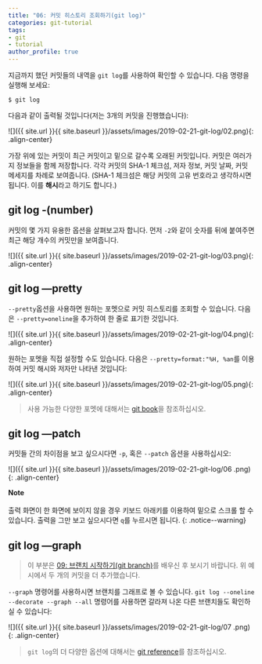 ```yaml
---
title: "06: 커밋 히스토리 조회하기(git log)"
categories: git-tutorial
tags:
- git
- tutorial
author_profile: true
---
```


지금까지 했던 커밋들의 내역을 `git log`를 사용하여 확인할 수 있습니다. 다음 명령을 실행해 보세요:

``` 
$ git log
```

다음과 같이 출력될 것입니다(저는 3개의 커밋을 진행했습니다):

![]({{ site.url }}{{ site.baseurl }}/assets/images/2019-02-21-git-log/02.png){: .align-center}

가장 위에 있는 커밋이 최근 커밋이고 밑으로 갈수록 오래된 커밋입니다. 커밋은 여러가지 정보들을 함께 저장합니다. 각각 커밋의 SHA-1 체크섬, 저자 정보, 커밋 날짜, 커밋 메세지를 차례로 보여줍니다. (SHA-1 체크섬은 해당 커밋의 고유 번호라고 생각하시면 됩니다. 이를 **해시**라고 하기도 합니다.)

## git log -(number)

커밋의 몇 가지 유용한 옵션을 살펴보고자 합니다. 먼저 `-2`와 같이 숫자를 뒤에 붙여주면 최근 해당 개수의 커밋만을 보여줍니다.

![]({{ site.url }}{{ site.baseurl }}/assets/images/2019-02-21-git-log/03.png){: .align-center}

## git log &#8211;&#8211;pretty

`--pretty`옵션을 사용하면 원하는 포멧으로 커밋 히스토리를 조회할 수 있습니다. 다음은 `--pretty=oneline`을 추가하여 한 줄로 표기한 것입니다.

![]({{ site.url }}{{ site.baseurl }}/assets/images/2019-02-21-git-log/04.png){: .align-center}

원하는 포멧을 직접 설정할 수도 있습니다. 다음은 `--pretty=format:"%H, %an`를 이용하여 커밋 해시와 저자만 나타낸 것입니다:

![]({{ site.url }}{{ site.baseurl }}/assets/images/2019-02-21-git-log/05.png){: .align-center}

>사용 가능한 다양한 포멧에 대해서는 [git book](https://git-scm.com/book/ko/v2/Git%EC%9D%98-%EA%B8%B0%EC%B4%88-%EC%BB%A4%EB%B0%8B-%ED%9E%88%EC%8A%A4%ED%86%A0%EB%A6%AC-%EC%A1%B0%ED%9A%8C%ED%95%98%EA%B8%B0#pretty_format)을 참조하십시오.

## git log &#8211;&#8211;patch

커밋들 간의 차이점을 보고 싶으시다면 `-p`, 혹은 `--patch` 옵션을 사용하십시오:

![]({{ site.url }}{{ site.baseurl }}/assets/images/2019-02-21-git-log/06
.png){: .align-center}

**Note**<br><br>출력 화면이 한 화면에 보이지 않을 경우 키보드 아래키를 이용하여 밑으로 스크롤 할 수 있습니다. 출력을 그만 보고 싶으시다면 `q`를 누르시면 됩니다.
{: .notice--warning}


## git log &#8211;&#8211;graph

>이 부분은 [09: 브랜치 시작하기(git branch)](https://seonkyukim.github.io/git-tutorial/git-branch/)를 배우신 후 보시기 바랍니다. 위 예시에서 두 개의 커밋을 더 추가했습니다.

`--graph` 명령어를 사용하시면 브랜치를 그래프로 볼 수 있습니다. `git log --oneline --decorate --graph --all` 명령어를 사용하면 갈라져 나온 다른 브랜치들도 확인하실 수 있습니다:

![]({{ site.url }}{{ site.baseurl }}/assets/images/2019-02-21-git-log/07
.png){: .align-center}



>`git log`의 더 다양한 옵션에 대해서는 [git reference](https://git-scm.com/docs/git-log)를 참조하십시오.



